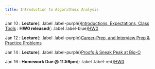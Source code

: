 ```yaml
---
title: Introduction to Algorithmic Analysis
---
```


Jan 10
: **Lecture**{: .label .label-purple}[Introductions, Expectations, Class Tools](#)
: **HW0 released**{: .label .label-blue}[HW0](#)

Jan 12
: **Lecture**{: .label .label-purple}[Career-Prep, and Interview Prep & Practice Problems](#)

Jan 14
: **Lecture**{: .label .label-purple}[Proofs & Sneak Peak at Big-O](#)

Jan 16
: **Homework Due @ 11:59pm**{: .label .label-red}[HW0](#)